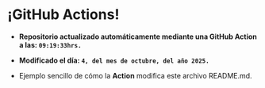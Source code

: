 # ¡GitHub Actions!
* **Repositorio actualizado automáticamente mediante una GitHub Action a las: `09:19:33hrs.`**
* **Modificado el día: `4, del mes de octubre, del año 2025.`**

* Ejemplo sencillo de cómo la **Action** modifica este archivo README.md.
